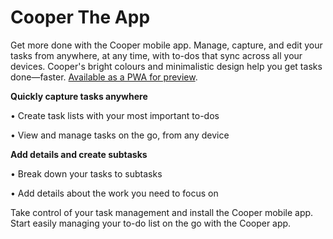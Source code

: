 # Cooper The App

Get more done with the Cooper mobile app. Manage, capture, and edit your tasks from anywhere, at any time, with to-dos that sync across all your devices. Cooper's bright colours and minimalistic design help you get tasks done—faster. [Available as a PWA for preview](https://coopertheapp.firebaseapp.com/landing).

**Quickly capture tasks anywhere**

• Create task lists with your most important to-dos

• View and manage tasks on the go, from any device

**Add details and create subtasks**

• Break down your tasks to subtasks 

• Add details about the work you need to focus on

Take control of your task management and install the Cooper mobile app. Start easily managing your to-do list on the go with the Cooper app.
